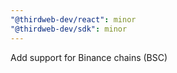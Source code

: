 ```yaml
---
"@thirdweb-dev/react": minor
"@thirdweb-dev/sdk": minor
---
```


Add support for Binance chains (BSC)
